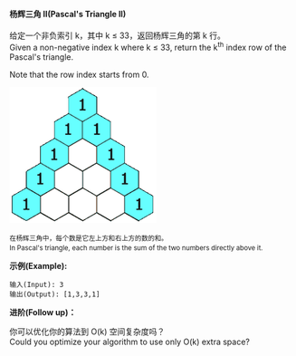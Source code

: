#### 杨辉三角 II(Pascal's Triangle II)

给定一个非负索引 k，其中 k ≤ 33，返回杨辉三角的第 k 行。<br/>
Given a non-negative index k where k ≤ 33, return the k<sup>th</sup> index row of the Pascal's triangle.

Note that the row index starts from 0.

![pascal triangle](PascalTriangleAnimated2.gif)

<small>在杨辉三角中，每个数是它左上方和右上方的数的和。</small><br/>
<small>In Pascal's triangle, each number is the sum of the two numbers directly above it.</small>

**示例(Example):**

```
输入(Input): 3
输出(Output): [1,3,3,1]
```

**进阶(Follow up)：**

你可以优化你的算法到 O(k) 空间复杂度吗？<br/>
Could you optimize your algorithm to use only O(k) extra space?